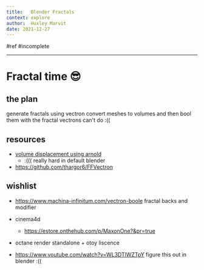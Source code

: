 ```yaml
---
title:   Blender Fractals
context: explore
author:  Huxley Marvit
date: 2021-12-27
---
```


#ref #incomplete

***

# Fractal time :sunglasses:


## the plan
generate fractals using vectron
convert meshes to volumes and then bool them with the fractal vectrons
	can't do :((





## resources

- [volume displacement using arnold](https://www.youtube.com/watch?v=qakl3SI9whM&ab_channel=Greyscalegorilla)
	- :((( really hard in default blender
- https://github.com/thargor6/FFVectron

## wishlist
- https://www.machina-infinitum.com/vectron-boole fractal backs and modifier 
- cinema4d
	- https://estore.onthehub.com/p/MaxonOne?&pr=true
- octane render standalone + otoy liscence


- https://www.youtube.com/watch?v=WL3DTlWZTpY figure this out in blender :((


























